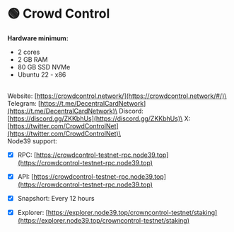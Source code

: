# 🟢 Crowd Control

**Hardware minimum:**&#x20;

* 2 cores
* 2 GB RAM
* 80 GB SSD NVMe
* Ubuntu 22 - x86

\
Website: [https://crowdcontrol.network/](https://crowdcontrol.network/#/)\
Telegram: [https://t.me/DecentralCardNetwork](https://t.me/DecentralCardNetwork)\
Discord: [https://discord.gg/ZKKbhUs](https://discord.gg/ZKKbhUs)\
X: [https://twitter.com/CrowdControlNet](https://twitter.com/CrowdControlNet)\
\
Node39 support:

* [x] RPC: [https://crowdcontrol-testnet-rpc.node39.top](https://crowdcontrol-testnet-rpc.node39.top)
* [x] API: [https://crowdcontrol-testnet-rpc.node39.top](https://crowdcontrol-testnet-rpc.node39.top)
* [x] Snapshort: Every 12 hours
* [x] Explorer: [https://explorer.node39.top/crowncontrol-testnet/staking](https://explorer.node39.top/crowncontrol-testnet/staking)

